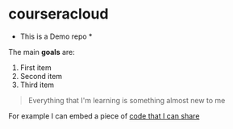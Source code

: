 # courseracloud
* This is a Demo repo *

The main **goals** are:
1. First item
2. Second item
3. Third item


> Everything that I'm learning is something almost new to me

For example I can embed a piece of [code that I can share](https://gist.github.com/karolintxu/55530ec5e2301f10a5fc07357a761f62)
